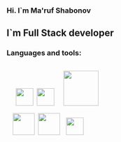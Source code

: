 ### Hi. I`m Ma'ruf Shabonov
<h2>I`m Full Stack developer</h2>
<h3>Languages and tools:</h3>
<code>
   <img src="https://encrypted-tbn0.gstatic.com/images?q=tbn:ANd9GcShE-HhNbjxLXo3zHtRi8O323jrg4AQ_uZFrIjqkBoLFOjLRtkod8vH5_qptgpkjtjPsnk&usqp=CAU" width="40px"> <img src="https://w7.pngwing.com/pngs/640/199/png-transparent-javascript-logo-html-javascript-logo-angle-text-rectangle-thumbnail.png" width="40px">   <img src="https://www.vhv.rs/dpng/d/411-4111419_data-science-png-big-data-logo-data-science.png" width="80px"> 
   
<div style="margin-left:'100px'"></div>  <img src="https://w7.pngwing.com/pngs/159/366/png-transparent-django-python-computer-icons-logo-python-text-label-rectangle-thumbnail.png" width="50px"> <img src="https://w7.pngwing.com/pngs/493/735/png-transparent-node-js-javascript-express-js-mongodb-github-github-angle-text-logo-thumbnail.png" width="50px">  <img src="https://upload.wikimedia.org/wikipedia/commons/thumb/5/53/OpenCV_Logo_with_text.png/487px-OpenCV_Logo_with_text.png" width="40px" style="margin-left:'130px'"> 
    
   
 </code>
 </code>


